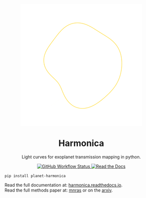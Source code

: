 <p align="center">
  <img src="/docs/source/images/transmission_string_animation_logo_small.gif" align="middle" width="400px" height="400px" alt="Harmonica"><br>
</p>

<h1 align="center">Harmonica</h1>
<p align="center">
  Light curves for exoplanet transmission mapping in python.
</p>

<p align="center">
  <a href="https://github.com/DavoGrant/harmonica/actions/workflows/unittests.yml">
    <img alt="GitHub Workflow Status" src="https://github.com/DavoGrant/harmonica/actions/workflows/unittests.yml/badge.svg">
  </a>
  <a href="https://harmonica.readthedocs.io/en/latest/?badge=latest">
    <img alt="Read the Docs" src="https://readthedocs.org/projects/harmonica/badge/?version=latest">
  </a>
</p>

```
pip install planet-harmonica
```

Read the full documentation at: [harmonica.readthedocs.io](https://harmonica.readthedocs.io).<br>
Read the full methods paper at: [mnras](https://doi.org/10.1093/mnras/stac3632) or on the [arxiv](https://link/to/arxiv/paper).<br>
